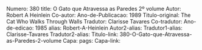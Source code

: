 Numero: 380
title: O Gato que Atravessa as Paredes 2º volume
Autor: Robert A Heinlein
Co-autor: 
Ano-de-Publicacao: 1989
Titulo-original: The Cat Who Walks Through Walls
Tradutor: Clarisse Tavares
Co-tradutor: 
Ano-de-edicao: 1985
alias: Robert-A-Heinlein
Autor2-alias: 
Tradutor1-alias: Clarisse-Tavares
Tradutor2-alias: 
Titulo-link: 380-O-Gato-que-Atravessa-as-Paredes-2-volume
Capa: 
pags: 
Capa-link: 